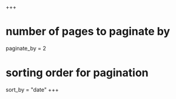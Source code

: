 +++
# number of pages to paginate by
paginate_by = 2
# sorting order for pagination
sort_by = "date"
+++
